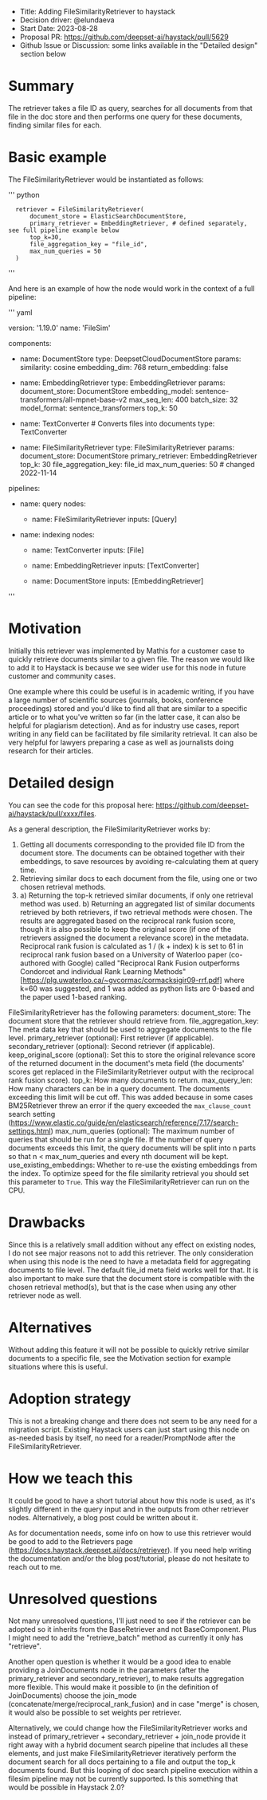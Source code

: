 - Title: Adding FileSimilarityRetriever to haystack
- Decision driver: @elundaeva
- Start Date: 2023-08-28
- Proposal PR: https://github.com/deepset-ai/haystack/pull/5629
- Github Issue or Discussion: some links available in the "Detailed design" section below

# Summary

The retriever takes a file ID as query, searches for all documents from that file in the doc store and then performs one query for these documents, finding similar files for each.

# Basic example

The FileSimilarityRetriever would be instantiated as follows:

''' python

	  retriever = FileSimilarityRetriever(
	      document_store = ElasticSearchDocumentStore,
	      primary_retriever = EmbeddingRetriever, # defined separately, see full pipeline example below
          top_k=30,
	      file_aggregation_key = "file_id",
          max_num_queries = 50
	  )
'''

And here is an example of how the node would work in the context of a full pipeline:

''' yaml

version: '1.19.0'
name: 'FileSim'

components:
  - name: DocumentStore
    type: DeepsetCloudDocumentStore
    params:
      similarity: cosine
      embedding_dim: 768
      return_embedding: false

  - name: EmbeddingRetriever
    type: EmbeddingRetriever
    params:
      document_store: DocumentStore
      embedding_model: sentence-transformers/all-mpnet-base-v2
      max_seq_len: 400
      batch_size: 32
      model_format: sentence_transformers
      top_k: 50
  - name: TextConverter # Converts files into documents
    type: TextConverter
  - name: FileSimilarityRetriever
    type: FileSimilarityRetriever
    params:
      document_store: DocumentStore
      primary_retriever: EmbeddingRetriever
      top_k: 30
      file_aggregation_key: file_id
      max_num_queries: 50 # changed 2022-11-14

pipelines:
  - name: query
    nodes:
      - name: FileSimilarityRetriever
        inputs: [Query]

  - name: indexing
    nodes:
      - name: TextConverter
        inputs: [File]

      - name: EmbeddingRetriever
        inputs: [TextConverter]

      - name: DocumentStore
        inputs: [EmbeddingRetriever]

'''

# Motivation

Initially this retriever was implemented by Mathis for a customer case to quickly retrieve documents similar to a given file. The reason we would like to add it to Haystack is because we see wider use for this node in future customer and community cases.

One example where this could be useful is in academic writing, if you have a large number of scientific sources (journals, books, conference proceedings) stored and you'd like to find all that are similar to a specific article or to what you've written so far (in the latter case, it can also be helpful for plagiarism detection). And as for industry use cases, report writing in any field can be facilitated by file similarity retrieval. It can also be very helpful for lawyers preparing a case as well as journalists doing research for their articles.

# Detailed design

You can see the code for this proposal here: https://github.com/deepset-ai/haystack/pull/xxxx/files.

As a general description, the FileSimilarityRetriever works by:
1. Getting all documents corresponding to the provided file ID from the document store. The documents can be obtained together with their embeddings, to save resources by avoiding re-calculating them at query time.
2. Retrieving similar docs to each document from the file, using one or two chosen retrieval methods.
3.  a) Returning the top-k retrieved similar documents, if only one retrieval method was used.
    b) Returning an aggregated list of similar documents retrieved by both retrievers, if two retrieval methods were chosen. The results are aggregated based on the reciprocal rank fusion score, though it is also possible to keep the original score (if one of the retrievers assigned the document a relevance score) in the metadata.
    Reciprocal rank fusion is calculated as 1 / (k + index)
    k is set to 61 in reciprocal rank fusion based on a University of Waterloo paper (co-authored with Google) called "Reciprocal Rank Fusion outperforms Condorcet and individual Rank Learning Methods" [https://plg.uwaterloo.ca/~gvcormac/cormacksigir09-rrf.pdf] where k=60 was suggested, and 1 was added as python lists are 0-based and the paper used 1-based ranking.


FileSimilarityRetriever has the following parameters:
    document_store: The document store that the retriever should retrieve from.
    file_aggregation_key: The meta data key that should be used to aggregate documents to the file level.
    primary_retriever (optional): First retriever (if applicable).
    secondary_retriever (optional): Second retriever (if applicable).
    keep_original_score (optional): Set this to store the original relevance score of the returned document in the document's meta field (the documents' scores get replaced in the FileSimilarityRetriever output with the reciprocal rank fusion score).
    top_k: How many documents to return.
    max_query_len: How many characters can be in a query document. The documents exceeding this limit will be cut off. This was added because in some cases BM25Retriever threw an error if the query exceeded the `max_clause_count` search setting (https://www.elastic.co/guide/en/elasticsearch/reference/7.17/search-settings.html)
    max_num_queries (optional): The maximum number of queries that should be run for a single file. If the number of query documents exceeds this limit, the query documents will be split into n parts so that n < max_num_queries and every nth document will be kept.
    use_existing_embeddings: Whether to re-use the existing embeddings from the index. To optimize speed for the file similarity retrieval you should set this parameter to `True`. This way the FileSimilarityRetriever can run on the CPU.

# Drawbacks

Since this is a relatively small addition without any effect on existing nodes, I do not see major reasons not to add this retriever. The only consideration when using this node is the need to have a metadata field for aggregating documents to file level. The default file_id meta field works well for that. It is also important to make sure that the document store is compatible with the chosen retrieval method(s), but that is the case when using any other retriever node as well.

# Alternatives

Without adding this feature it will not be possible to quickly retrive similar documents to a specific file, see the Motivation section for example situations where this is useful.

# Adoption strategy

This is not a breaking change and there does not seem to be any need for a migration script. Existing Haystack users can just start using this node on as-needed basis by itself, no need for a reader/PromptNode after the FileSimilarityRetriever.

# How we teach this

It could be good to have a short tutorial about how this node is used, as it's slightly different in the query input and in the outputs from other retriever nodes. Alternatively, a blog post could be written about it.

As for documentation needs, some info on how to use this retriever would be good to add to the Retrievers page (https://docs.haystack.deepset.ai/docs/retriever). If you need help writing the documentation and/or the blog post/tutorial, please do not hesitate to reach out to me.

# Unresolved questions

Not many unresolved questions, I'll just need to see if the retriever can be adopted so it inherits from the BaseRetriever and not BaseComponent. Plus I might need to add the "retrieve_batch" method as currently it only has "retrieve".

Another open question is whether it would be a good idea to enable providing a JoinDocuments node in the parameters (after the primary_retriever and secondary_retriever), to make results aggregation more flexible. This would make it possible to (in the definition of JoinDocuments) choose the join_mode (concatenate/merge/reciprocal_rank_fusion) and in case "merge" is chosen, it would also be possible to set weights per retriever.

Alternatively, we could change how the FileSimilarityRetriever works and instead of primary_retriever + secondary_retriever + join_node provide it right away with a hybrid document search pipeline that includes all these elements, and just make FileSimilarityRetriever iteratively perform the document search for all docs pertaining to a file and output the top_k documents found. But this looping of doc search pipeline execution within a filesim pipeline may not be currently supported. Is this something that would be possible in Haystack 2.0?
